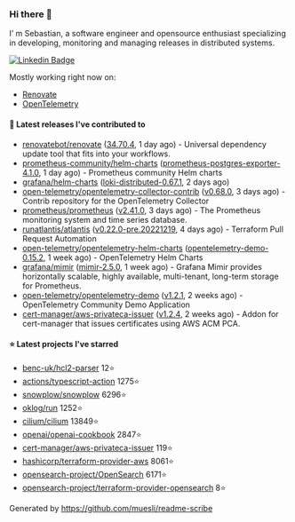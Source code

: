 ### Hi there 👋

I’ m Sebastian, a software engineer and opensource enthusiast specializing in developing, monitoring and managing releases in distributed systems.

[![Linkedin Badge](https://img.shields.io/badge/-LinkedIn-blue?style=flat&logo=Linkedin&logoColor=white&link=https://www.linkedin.com/in/sebastian-poxhofer/)](https://www.linkedin.com/in/sebastian-poxhofer/)

Mostly working right now on:
- [Renovate](https://github.com/renovatebot/renovate)
- [OpenTelemetry](https://github.com/open-telemetry)



#### 🚀 Latest releases I've contributed to

- [renovatebot/renovate](https://github.com/renovatebot/renovate) ([34.70.4](https://github.com/renovatebot/renovate/releases/tag/34.70.4), 1 day ago) - Universal dependency update tool that fits into your workflows.
- [prometheus-community/helm-charts](https://github.com/prometheus-community/helm-charts) ([prometheus-postgres-exporter-4.1.0](https://github.com/prometheus-community/helm-charts/releases/tag/prometheus-postgres-exporter-4.1.0), 1 day ago) - Prometheus community Helm charts
- [grafana/helm-charts](https://github.com/grafana/helm-charts) ([loki-distributed-0.67.1](https://github.com/grafana/helm-charts/releases/tag/loki-distributed-0.67.1), 2 days ago)
- [open-telemetry/opentelemetry-collector-contrib](https://github.com/open-telemetry/opentelemetry-collector-contrib) ([v0.68.0](https://github.com/open-telemetry/opentelemetry-collector-contrib/releases/tag/v0.68.0), 3 days ago) - Contrib repository for the OpenTelemetry Collector
- [prometheus/prometheus](https://github.com/prometheus/prometheus) ([v2.41.0](https://github.com/prometheus/prometheus/releases/tag/v2.41.0), 3 days ago) - The Prometheus monitoring system and time series database.
- [runatlantis/atlantis](https://github.com/runatlantis/atlantis) ([v0.22.0-pre.20221219](https://github.com/runatlantis/atlantis/releases/tag/v0.22.0-pre.20221219), 4 days ago) - Terraform Pull Request Automation
- [open-telemetry/opentelemetry-helm-charts](https://github.com/open-telemetry/opentelemetry-helm-charts) ([opentelemetry-demo-0.15.2](https://github.com/open-telemetry/opentelemetry-helm-charts/releases/tag/opentelemetry-demo-0.15.2), 1 week ago) - OpenTelemetry Helm Charts
- [grafana/mimir](https://github.com/grafana/mimir) ([mimir-2.5.0](https://github.com/grafana/mimir/releases/tag/mimir-2.5.0), 1 week ago) - Grafana Mimir provides horizontally scalable, highly available, multi-tenant, long-term storage for Prometheus.
- [open-telemetry/opentelemetry-demo](https://github.com/open-telemetry/opentelemetry-demo) ([v1.2.1](https://github.com/open-telemetry/opentelemetry-demo/releases/tag/v1.2.1), 2 weeks ago) - OpenTelemetry Community Demo Application
- [cert-manager/aws-privateca-issuer](https://github.com/cert-manager/aws-privateca-issuer) ([v1.2.4](https://github.com/cert-manager/aws-privateca-issuer/releases/tag/v1.2.4), 2 weeks ago) - Addon for cert-manager that issues certificates using AWS ACM PCA.

#### ⭐ Latest projects I've starred

- [benc-uk/hcl2-parser](https://github.com/benc-uk/hcl2-parser) 12⭐
- [actions/typescript-action](https://github.com/actions/typescript-action) 1275⭐
- [snowplow/snowplow](https://github.com/snowplow/snowplow) 6296⭐
- [oklog/run](https://github.com/oklog/run) 1252⭐
- [cilium/cilium](https://github.com/cilium/cilium) 13849⭐
- [openai/openai-cookbook](https://github.com/openai/openai-cookbook) 2847⭐
- [cert-manager/aws-privateca-issuer](https://github.com/cert-manager/aws-privateca-issuer) 119⭐
- [hashicorp/terraform-provider-aws](https://github.com/hashicorp/terraform-provider-aws) 8061⭐
- [opensearch-project/OpenSearch](https://github.com/opensearch-project/OpenSearch) 6171⭐
- [opensearch-project/terraform-provider-opensearch](https://github.com/opensearch-project/terraform-provider-opensearch) 8⭐



Generated by https://github.com/muesli/readme-scribe
